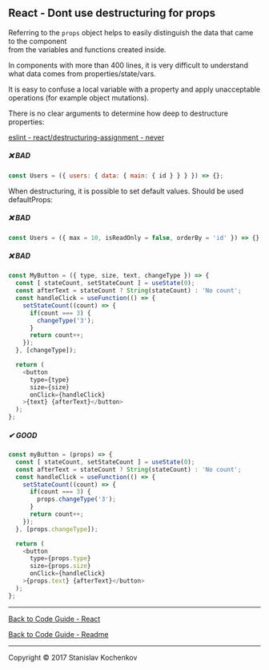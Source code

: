## React - Dont use destructuring for props

Referring to the ```props``` object helps to easily distinguish the data that came to the component  
from the variables and functions created inside.

In components with more than 400 lines,
it is very difficult to understand what data comes from properties/state/vars.

It is easy to confuse a local variable with a property and apply unacceptable operations (for example object mutations).

There is no clear arguments to determine how deep to destructure properties:

[eslint - react/destructuring-assignment - never](https://github.com/yannickcr/eslint-plugin-react/blob/master/docs/rules/destructuring-assignment.md)

##### ❌ BAD

```javascript
const Users = ({ users: { data: { main: { id } } } }) => {};
```

When destructuring, it is possible to set default values. Should be used defaultProps:

##### ❌ BAD

```javascript
const Users = ({ max = 10, isReadOnly = false, orderBy = 'id' }) => {}
```

##### ❌ BAD

```javascript
const MyButton = ({ type, size, text, changeType }) => {
  const [ stateCount, setStateCount ] = useState(0);
  const afterText = stateCount ? String(stateCount) : 'No count';
  const handleClick = useFunction(() => {
    setStateCount((count) => {
      if(count === 3) {
        changeType('3');
      }
      return count++;
    });
  }, [changeType]);

  return (
    <button
      type={type}
      size={size}
      onClick={handleClick}
    >{text} {afterText}</button>
  );
};
```

##### ✔ GOOD

```javascript
const myButton = (props) => {
  const [ stateCount, setStateCount ] = useState(0);
  const afterText = stateCount ? String(stateCount) : 'No count';
  const handleClick = useFunction(() => {
    setStateCount((count) => {
      if(count === 3) {
        props.changeType('3');
      }
      return count++;
    });
  }, [props.changeType]);

  return (
    <button
      type={props.type}
      size={props.size}
      onClick={handleClick}
    >{props.text} {afterText}</button>
  );
};
```

---

[Back to Code Guide - React](https://github.com/UserBug/codeGuide/tree/v2/docs/react)

[Back to Code Guide - Readme](https://github.com/UserBug/codeGuide/tree/v2)

---
Copyright © 2017 Stanislav Kochenkov 